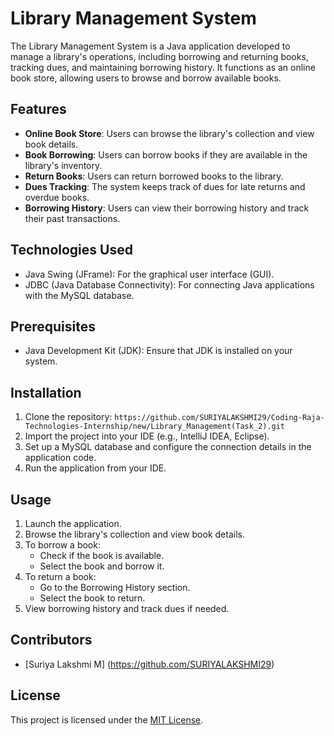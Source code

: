 # Library Management System

The Library Management System is a Java application developed to manage a library's operations, including borrowing and returning books, tracking dues, and maintaining borrowing history. It functions as an online book store, allowing users to browse and borrow available books.

## Features

- **Online Book Store**: Users can browse the library's collection and view book details.
- **Book Borrowing**: Users can borrow books if they are available in the library's inventory.
- **Return Books**: Users can return borrowed books to the library.
- **Dues Tracking**: The system keeps track of dues for late returns and overdue books.
- **Borrowing History**: Users can view their borrowing history and track their past transactions.

## Technologies Used

- Java Swing (JFrame): For the graphical user interface (GUI).
- JDBC (Java Database Connectivity): For connecting Java applications with the MySQL database.

## Prerequisites

- Java Development Kit (JDK): Ensure that JDK is installed on your system.

## Installation

1. Clone the repository: `https://github.com/SURIYALAKSHMI29/Coding-Raja-Technologies-Internship/new/Library_Management(Task_2).git`
2. Import the project into your IDE (e.g., IntelliJ IDEA, Eclipse).
3. Set up a MySQL database and configure the connection details in the application code.
4. Run the application from your IDE.

## Usage

1. Launch the application.
2. Browse the library's collection and view book details.
3. To borrow a book:
   - Check if the book is available.
   - Select the book and borrow it.
4. To return a book:
   - Go to the Borrowing History section.
   - Select the book to return.
5. View borrowing history and track dues if needed.

## Contributors

- [Suriya Lakshmi M] (https://github.com/SURIYALAKSHMI29)

## License

This project is licensed under the [MIT License](LICENSE).
